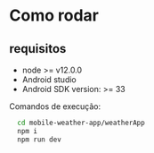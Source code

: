 # Como rodar

## requisitos
- node >= v12.0.0
- Android studio 
- Android SDK version: >= 33

Comandos de execução:
```bash
  cd mobile-weather-app/weatherApp
  npm i
  npm run dev
```
